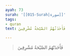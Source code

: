 ```yaml
---
ayah: 73
surah: '[[015-Surah|سورة]]'
tags:
- quran
text: فَأَخَذَتْهُمُ الصَّيْحَةُ مُشْرِقِينَ

---
```

> فَأَخَذَتْهُمُ الصَّيْحَةُ مُشْرِقِينَ
